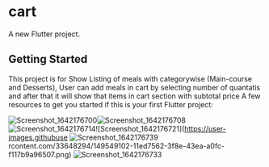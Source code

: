 # cart

A new Flutter project.

## Getting Started

This project is for Show Listing of meals with categorywise (Main-course and Desserts),
User can add meals in cart by selecting number of quantatis and after that it will show that items in cart section with subtotal price
A few resources to get you started if this is your first Flutter project:

![Screenshot_1642176700](https://user-images.githubusercontent.com/33648294/149548056-373ba447-68aa-4325-be52-53d681eb002b.png)![Screenshot_1642176708](https://user-images.githubusercontent.com/33648294/149549082-1169ebc9-41c6-4566-8cd8-dcd49cbd26d1.png)
![Screenshot_1642176714](https://user-images.githubusercontent.com/33648294/149549092-4bc6accd-7dec-41b0-98cf-96e9d06ebd6d.png)![Screenshot_1642176721](https://user-images.githubuse
![Screenshot_1642176739](https://user-images.githubusercontent.com/33648294/149549125-358a64b7-34c5-4d3a-b989-605bcdcb5a4f.png)rcontent.com/33648294/149549102-11ed7562-3f8e-43ea-a0fc-f117b9a96507.png)
![Screenshot_1642176733](https://user-images.githubusercontent.com/33648294/149549112-b0ea2111-f6ab-417e-956f-046b2a807b3c.png)



